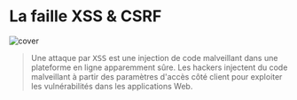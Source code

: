 # La faille XSS &amp; CSRF
![cover](https://www.cyber-management-school.com/wp-content/uploads/2023/11/fiche-metier-hacker-pirate-informatique.jpg)

>Une attaque par <kbd>XSS</kbd> est une injection de code malveillant dans une plateforme en ligne apparemment sûre. Les hackers injectent du code malveillant à partir des paramètres d'accès côté client pour exploiter les vulnérabilités dans les applications Web.
